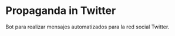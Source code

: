 Propaganda in Twitter
=============

Bot para realizar mensajes automatizados para la red social Twitter.